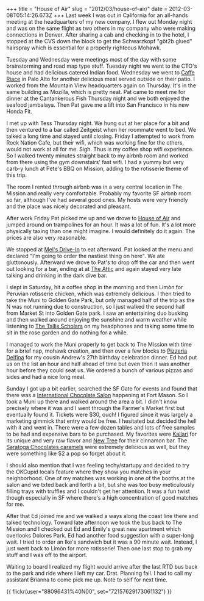 +++
title = "House of Air"
slug = "2012/03/house-of-air/"
date = 2012-03-08T05:14:26.673Z
+++
Last week I was out in California for an all-hands meeting at the headquarters of my new company. I flew out Monday night and was on the same flight as two others in my company who were making connections in Denver. After sharing a cab and checking in to the hotel, I stopped at the CVS down the block to get the Schwarzkopf "göt2b glued" hairspray which is essential for a properly righteous Mohawk.

Tuesday and Wednesday were meetings most of the day with some brainstorming and road map type stuff. Tuesday night we went to the CTO's house and had delicious catered Indian food. Wednesday we went to [Caffe Riace](http://cafferiacepaloalto.com/) in Palo Alto for another delicious meal served outside on their patio. I worked from the Mountain View headquarters again on Thursday. It's in the same building as Mozilla, which is pretty neat. Pat came to meet me for dinner at the Cantankerous Fish Thursday night and we both enjoyed the seafood jambalaya. Then Pat gave me a lift into San Francisco in his new Honda Fit.

I met up with Tess Thursday night. We hung out at her place for a bit and then ventured to a bar called Zeitgeist when her roommate went to bed. We talked a long time and stayed until closing. Friday I attempted to work from Rock Nation Cafe, but their wifi, which was working fine for the others, would not work at all for me. Sigh. Thus is my coffee shop wifi experience. So I walked twenty minutes straight back to my airbnb room and worked from there using the gym downstairs' fast wifi. I had a yummy but very carb-y lunch at Pete's BBQ on Mission, adding to the rotisserie theme of this trip.

The room I rented through airbnb was in a very central location in The Mission and really very comfortable. Probably my favorite SF airbnb room so far, although I've had several good ones. My hosts were very friendly and the place was nicely decorated and pleasant.

After work Friday Pat picked me up and we drove to [House of Air](http://www.houseofair.com/) and jumped around on trampolines for an hour. It was a lot of fun. It's a lot more physically taxing than one might imagine. I would definitely do it again. The prices are also very reasonable.

We stopped at [Mel's Drive-In](http://www.melsdrive-in.com/) to eat afterward. Pat looked at the menu and declared "I'm going to order the nastiest thing on here". We ate gluttonously. Afterward we drove to Pat's to drop off the car and then went out looking for a bar, ending at at [The Attic](http://www.yelp.com/biz/the-attic-club-san-francisco) and again stayed very late talking and drinking in the dark dive bar.

I slept in Saturday, hit a coffee shop in the morning and then Limòn for Peruvian rotisserie chicken, which was extremely delicious. I then tried to take the Muni to Golden Gate Park, but only managed half of the trip as the N was not running due to construction, so I just walked the second half from Market St into Golden Gate park. I saw an entertaining duo busking and then walked around enjoying the sunshine and warm weather while listening to [The Tallis Scholars](http://www.thetallisscholars.co.uk/) on my headphones and taking some time to sit in the rose garden and do nothing for a while.

I managed to work the Muni properly to get back to The Mission with time for a brief nap, mohawk creation, and then over a few blocks to [Pizzeria Delfina](http://pizzeriadelfina.com/) for my cousin Andrew's 27th birthday celebration dinner. Ed had put us on the list an hour and half ahead of time but even then it was another hour before they could seat us. We ordered a bunch of various pizzas and sides and had a nice long meal.

Sunday I got up a bit earlier, searched the SF Gate for events and found that there was a [International Chocolate Salon](http://www.sfchocolatesalon.com/) happening at Fort Mason. So I took a Muni up there and walked around the area a bit. I didn't know precisely where it was and I went through the Farmer's Market first but eventually found it. Tickets were $30, ouch! I figured since it was largely a marketing gimmick that entry would be free. I hesitated but decided the hell with it and went in. There were a few dozen tables and lots of free samples to be had and expensive bars to be purchased. My favorites were [Kallari](http://www.kallarichocolate.com/) for its unique and very raw flavor and [New Tree](http://www.newtree.com/) for their cinnamon bar. The [Saratoga Chocolates caramels](http://saratogachocolates.com/our_chocolates.html) were extremely delicious as well, but they were something like $2 a pop so forget about it.

I should also mention that I was feeling techy/startupy and decided to try the OKCupid locals feature where they show you matches in your neighborhood. One of my matches was working in one of the booths at the salon and we txted back and forth a bit, but she was too busy meticulously filling trays with truffles and I couldn't get her attention. It was a fun twist though especially in SF where there's a high concentration of good matches for me.

After that Ed joined me and we walked a ways along the coast line there and talked technology. Toward late afternoon we took the bus back to The Mission and I checked out Ed and Emily's great new apartment which overlooks Dolores Park. Ed had another food suggestion with a super-long wait. I tried to order an Ike's sandwich but it was a 90 minute wait. Instead, I just went back to Limòn for more rotisserie! Then one last stop to grab my stuff and I was off to the airport.

Waiting to board I realized my flight would arrive after the last RTD bus back to the park and ride where I left my car. Drat. Planning fail. I had to call my assistant Brianna to come pick me up. Note to self for next time.

{{ flickr(user="88096431%40N00", set="72157629173061132") }}
